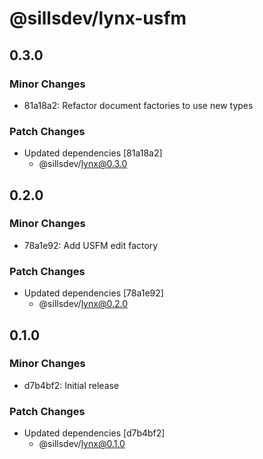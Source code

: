 # @sillsdev/lynx-usfm

## 0.3.0

### Minor Changes

- 81a18a2: Refactor document factories to use new types

### Patch Changes

- Updated dependencies [81a18a2]
  - @sillsdev/lynx@0.3.0

## 0.2.0

### Minor Changes

- 78a1e92: Add USFM edit factory

### Patch Changes

- Updated dependencies [78a1e92]
  - @sillsdev/lynx@0.2.0

## 0.1.0

### Minor Changes

- d7b4bf2: Initial release

### Patch Changes

- Updated dependencies [d7b4bf2]
  - @sillsdev/lynx@0.1.0
